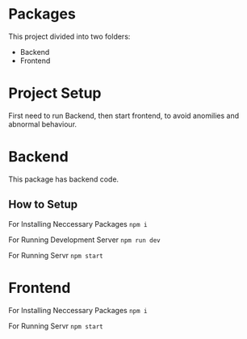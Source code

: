 # Packages

This project divided into two folders:

- Backend
- Frontend

# Project Setup

First need to run Backend, then start frontend, to avoid anomilies and abnormal behaviour.

# Backend

This package has backend code.

## How to Setup

For Installing Neccessary Packages
`npm i`

For Running Development Server
`npm run dev`

For Running Servr
`npm start`

# Frontend

For Installing Neccessary Packages
`npm i`

For Running Servr
`npm start`
